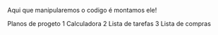 Aqui que manipularemos o codigo é montamos ele!

Planos de progeto 
1   Calculadora
2   Lista de tarefas
3   Lista de compras